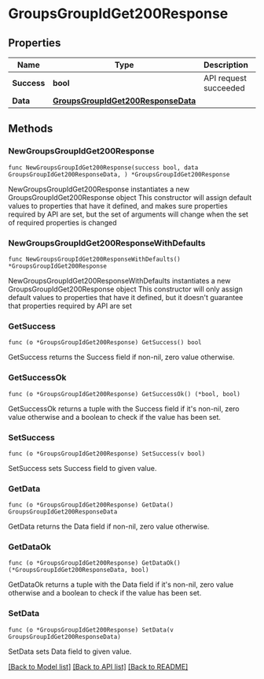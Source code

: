 # GroupsGroupIdGet200Response

## Properties

Name | Type | Description | Notes
------------ | ------------- | ------------- | -------------
**Success** | **bool** | API request succeeded | 
**Data** | [**GroupsGroupIdGet200ResponseData**](GroupsGroupIdGet200ResponseData.md) |  | 

## Methods

### NewGroupsGroupIdGet200Response

`func NewGroupsGroupIdGet200Response(success bool, data GroupsGroupIdGet200ResponseData, ) *GroupsGroupIdGet200Response`

NewGroupsGroupIdGet200Response instantiates a new GroupsGroupIdGet200Response object
This constructor will assign default values to properties that have it defined,
and makes sure properties required by API are set, but the set of arguments
will change when the set of required properties is changed

### NewGroupsGroupIdGet200ResponseWithDefaults

`func NewGroupsGroupIdGet200ResponseWithDefaults() *GroupsGroupIdGet200Response`

NewGroupsGroupIdGet200ResponseWithDefaults instantiates a new GroupsGroupIdGet200Response object
This constructor will only assign default values to properties that have it defined,
but it doesn't guarantee that properties required by API are set

### GetSuccess

`func (o *GroupsGroupIdGet200Response) GetSuccess() bool`

GetSuccess returns the Success field if non-nil, zero value otherwise.

### GetSuccessOk

`func (o *GroupsGroupIdGet200Response) GetSuccessOk() (*bool, bool)`

GetSuccessOk returns a tuple with the Success field if it's non-nil, zero value otherwise
and a boolean to check if the value has been set.

### SetSuccess

`func (o *GroupsGroupIdGet200Response) SetSuccess(v bool)`

SetSuccess sets Success field to given value.


### GetData

`func (o *GroupsGroupIdGet200Response) GetData() GroupsGroupIdGet200ResponseData`

GetData returns the Data field if non-nil, zero value otherwise.

### GetDataOk

`func (o *GroupsGroupIdGet200Response) GetDataOk() (*GroupsGroupIdGet200ResponseData, bool)`

GetDataOk returns a tuple with the Data field if it's non-nil, zero value otherwise
and a boolean to check if the value has been set.

### SetData

`func (o *GroupsGroupIdGet200Response) SetData(v GroupsGroupIdGet200ResponseData)`

SetData sets Data field to given value.



[[Back to Model list]](../README.md#documentation-for-models) [[Back to API list]](../README.md#documentation-for-api-endpoints) [[Back to README]](../README.md)


